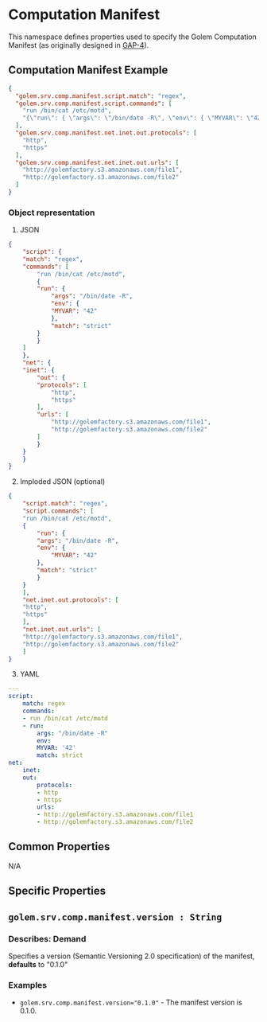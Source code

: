 # Computation Manifest 
This namespace defines properties used to specify the Golem Computation Manifest (as originally designed in [GAP-4](https://github.com/golemfactory/golem-architecture/blob/master/gaps/gap-4_comp_manifest/gap-4_comp_manifest.md)).

## Computation Manifest Example

```json
{
  "golem.srv.comp.manifest.script.match": "regex",
  "golem.srv.comp.manifest.script.commands": [
    "run /bin/cat /etc/motd",
    "{\"run\": { \"args\": \"/bin/date -R\", \"env\": { \"MYVAR\": \"42\", \"match\": \"strict\" }}}"
  ],
  "golem.srv.comp.manifest.net.inet.out.protocols": [
    "http",
    "https"
  ],
  "golem.srv.comp.manifest.net.inet.out.urls": [
    "http://golemfactory.s3.amazonaws.com/file1",
    "http://golemfactory.s3.amazonaws.com/file2"
  ]
}
```

### Object representation

1. JSON

```json
{
    "script": {
    "match": "regex",
    "commands": [
        "run /bin/cat /etc/motd",
        {
        "run": {
            "args": "/bin/date -R",
            "env": {
            "MYVAR": "42"
            },
            "match": "strict"
        }
        }
    ]
    },
    "net": {
    "inet": {
        "out": {
        "protocols": [
            "http",
            "https"
        ],
        "urls": [
            "http://golemfactory.s3.amazonaws.com/file1",
            "http://golemfactory.s3.amazonaws.com/file2"
        ]
        }
    }
    }
}
```

2. Imploded JSON (optional)

```json
{
    "script.match": "regex",
    "script.commands": [
    "run /bin/cat /etc/motd",
    {
        "run": {
        "args": "/bin/date -R",
        "env": {
            "MYVAR": "42"
        },
        "match": "strict"
        }
    }
    ],
    "net.inet.out.protocols": [
    "http",
    "https"
    ],
    "net.inet.out.urls": [
    "http://golemfactory.s3.amazonaws.com/file1",
    "http://golemfactory.s3.amazonaws.com/file2"
    ]
}
```

3. YAML

```yaml
---
script:
    match: regex
    commands:
    - run /bin/cat /etc/motd
    - run:
        args: "/bin/date -R"
        env:
        MYVAR: '42'
        match: strict
net:
    inet:
    out:
        protocols:
        - http
        - https
        urls:
        - http://golemfactory.s3.amazonaws.com/file1
        - http://golemfactory.s3.amazonaws.com/file2
```

## Common Properties

N/A

## Specific Properties

## `golem.srv.comp.manifest.version : String` 

### Describes: Demand

Specifies a version (Semantic Versioning 2.0 specification) of the manifest, **defaults** to "0.1.0"

### **Examples**
* `golem.srv.comp.manifest.version="0.1.0"` - The manifest version is 0.1.0.

